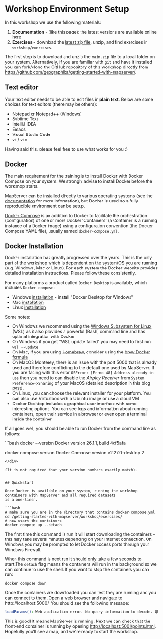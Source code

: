 # Workshop Environment Setup

In this workshop we use the following materials:

1. **Documentation** - (like this page): the latest versions are available online [here](https://geographika.github.io/getting-started-with-mapserver/)
2. **Exercises** - download the [latest zip file](https://github.com/geographika/getting-started-with-mapserver/archive/refs/heads/main.zip), unzip, 
   and find exercises in `workshop/exercises`.

The first step is to download and unzip the `main.zip` file to a local folder on your system. 
Alternatively, if you are familiar with `git` and have it installed you can fork/clone the GitHub repository of this 
workshop directly from https://github.com/geographika/getting-started-with-mapserver/.

## Text editor

Your text editor needs to be able to edit files in **plain text**. Below are some choices
for text editors (there may be others):

* Notepad or Notepad++ (Windows)
* Sublime Text
* IntelliJ IDEA
* Emacs
* Visual Studio Code
* `vi` / `vim`

Having said this, please feel free to use what works for you :)

## Docker

The main requirement for the training is to install Docker with Docker Compose on your system.
We strongly advise to install Docker before the workshop starts.

MapServer can be installed directly to various operating systems (see the [documentation](https://www.mapserver.org/installation/index.html)
for more information), but Docker is used so a fully reproducible environment can be setup.

[Docker Compose](https://docs.docker.com/compose) is an addition to Docker to facilitate
the orchestration (configuration) of one or more Docker 'Containers' (a Container is a running instance of a Docker image)
using a configuration convention (the Docker Compose YAML file), usually named `docker-compose.yml`.

## Docker Installation

Docker installation has greatly progressed over the years. This is the only part of the workshop
which is dependent on the system/OS you are running (e.g. Windows, Mac or Linux). For each
system the Docker website provides detailed installation instructions. Please follow these consistently.

For many platforms a product called `Docker Desktop` is available, which includes `Docker compose`:

* Windows [installation](https://docs.Docker.com/desktop/install/windows-install) - install "Docker Desktop for Windows"
* Mac [installation](https://docs.Docker.com/desktop/install/mac-install)
* Linux [installation](https://docs.Docker.com/desktop/install/linux-install)

Some notes:

* On Windows we recommend using the [Windows Subsystem for Linux](https://docs.microsoft.com/en-us/windows/wsl) (WSL) as it also provides a powerful (Bash) command line and has optimal integration with Docker
* On Windows if you get "WSL update failed" you may need to first run `wsl --update`
* On Mac, if you are using [Homebrew](https://brew.sh), consider using the [brew Docker formula](https://formulae.brew.sh/formula/Docker)
* On MacOS Monterey, there is an issue with the port 5000 that is already used and therefore conflicting to the default one used by MapServer. 
  If you are facing with this error `OSError: [Errno 48] Address already in use` then you need to can disable the *Airplay Receiver* from `System Preference->Sharing` of your MacOS (detailed description in this blog [post](https://progressstory.com/tech/port-5000-already-in-use-macos-monterey-issue/)).
* On Linux, you can choose the relevant installer for your platform. You can also use Virtualbox with a Ubuntu image or use a cloud VM
* Docker Desktop includes a graphical user interface with some interesting options. You can see logs and information about running containers, open their service in a browser or even open a terminal inside the container

If all goes well, you should be able to run Docker from the command line as follows:

<div class="termy">
```bash
docker --version
Docker version 26.1.1, build 4cf5afa

docker compose version
Docker Compose version v2.27.0-desktop.2
```
</div>

(It is not required that your version numbers exactly match).


## Quickstart

Once Docker is available on your system, running the workshop containers with MapServer and all required datasets
is a one-liner. 

```bash
# make sure you are in the directory that contains docker-compose.yml
cd /getting-started-with-mapserver/workshop/exercises/
# now start the containers
docker compose up --detach
```

The first time this command is run it will start downloading the containers - this may take several minutes depending on your Internet connection.
On Windows you may be prompted to let Docker access ports through your Windows Firewall. 

When this command is next run it should only take a few seconds to start.The `detach` flag means the containers will run in the background so we 
can continue to use the shell. If you want to stop the containers you can run:

```bash
docker compose down
```

Once the containers are downloaded you can test they are running and you can connect to them. Open a web browser
and navigate to <http://localhost:5000/>. You should see the following message:

```bash
loadParams(): Web application error. No query information to decode. QUERY_STRING is set, but empty.
```

This is good! It means MapServer is running. Next we can check that the front-end container is running by opening <http://localhost:5001/points.html>.
Hopefully you'll see a map, and we're ready to start the workshop.
